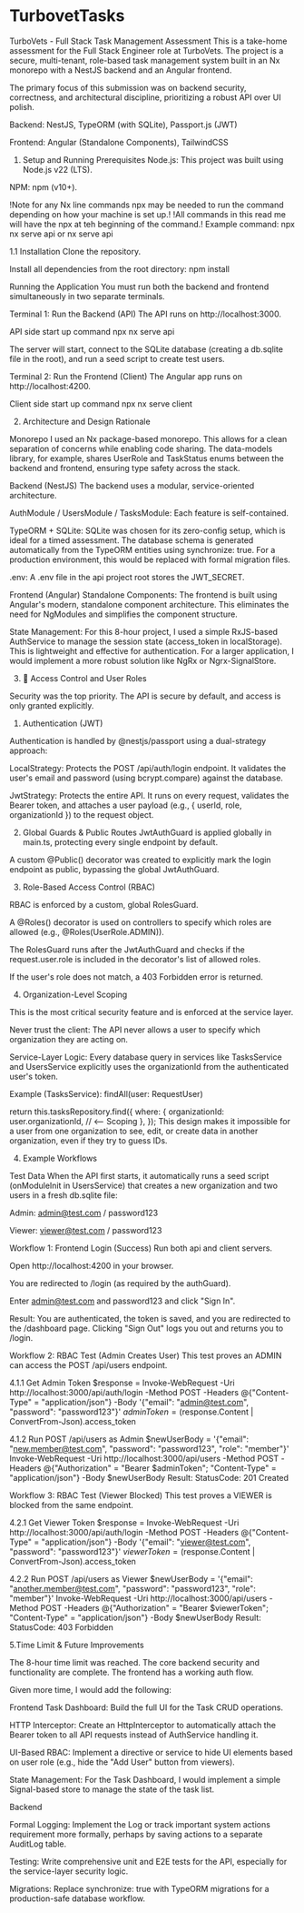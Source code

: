 # TurbovetTasks

TurboVets - Full Stack Task Management Assessment
This is a take-home assessment for the Full Stack Engineer role at TurboVets. The project is a secure, multi-tenant, role-based task management system built in an Nx monorepo with a NestJS backend and an Angular frontend.

The primary focus of this submission was on backend security, correctness, and architectural discipline, prioritizing a robust API over UI polish.

Backend: NestJS, TypeORM (with SQLite), Passport.js (JWT)

Frontend: Angular (Standalone Components), TailwindCSS

1. Setup and Running
Prerequisites
Node.js: This project was built using Node.js v22 (LTS).

NPM: npm (v10+).

!Note for any Nx line commands npx may be needed to run the command depending on how your machine is set up.!
!All commands in this read me will have the npx at teh beginning of the command.!
Example command: npx nx serve api or nx serve api

1.1 Installation
Clone the repository.

Install all dependencies from the root directory:
npm install

Running the Application
You must run both the backend and frontend simultaneously in two separate terminals.

Terminal 1: Run the Backend (API)
The API runs on http://localhost:3000.

API side start up command
npx nx serve api

The server will start, connect to the SQLite database (creating a db.sqlite file in the root), and run a seed script to create test users.

Terminal 2: Run the Frontend (Client)
The Angular app runs on http://localhost:4200.

Client side start up command
npx nx serve client


2. Architecture and Design Rationale 

Monorepo
I used an Nx package-based monorepo. This allows for a clean separation of concerns while enabling code sharing. The data-models library, for example, shares UserRole and TaskStatus enums between the backend and frontend, ensuring type safety across the stack.

Backend (NestJS)
The backend uses a modular, service-oriented architecture.

AuthModule / UsersModule / TasksModule: Each feature is self-contained.

TypeORM + SQLite: SQLite was chosen for its zero-config setup, which is ideal for a timed assessment. The database schema is generated automatically from the TypeORM entities using synchronize: true. For a production environment, this would be replaced with formal migration files.

.env: A .env file in the api project root stores the JWT_SECRET.

Frontend (Angular)
Standalone Components: The frontend is built using Angular's modern, standalone component architecture. This eliminates the need for NgModules and simplifies the component structure.

State Management: For this 8-hour project, I used a simple RxJS-based AuthService to manage the session state (access_token in localStorage). This is lightweight and effective for authentication. For a larger application, I would implement a more robust solution like NgRx or Ngrx-SignalStore.

3. 🔐 Access Control and User Roles 

Security was the top priority. The API is secure by default, and access is only granted explicitly.

1. Authentication (JWT) 

Authentication is handled by @nestjs/passport using a dual-strategy approach:

LocalStrategy: Protects the POST /api/auth/login endpoint. It validates the user's email and password (using bcrypt.compare) against the database.

JwtStrategy: Protects the entire API. It runs on every request, validates the Bearer token, and attaches a user payload (e.g., { userId, role, organizationId }) to the request object.

2. Global Guards & Public Routes
JwtAuthGuard is applied globally in main.ts, protecting every single endpoint by default.

A custom @Public() decorator was created to explicitly mark the login endpoint as public, bypassing the global JwtAuthGuard.

3. Role-Based Access Control (RBAC) 

RBAC is enforced by a custom, global RolesGuard.

A @Roles() decorator is used on controllers to specify which roles are allowed (e.g., @Roles(UserRole.ADMIN)).

The RolesGuard runs after the JwtAuthGuard and checks if the request.user.role is included in the decorator's list of allowed roles.

If the user's role does not match, a 403 Forbidden error is returned.

4. Organization-Level Scoping 

This is the most critical security feature and is enforced at the service layer.

Never trust the client: The API never allows a user to specify which organization they are acting on.

Service-Layer Logic: Every database query in services like TasksService and UsersService explicitly uses the organizationId from the authenticated user's token.

Example (TasksService): findAll(user: RequestUser)

return this.tasksRepository.find({
  where: {
    organizationId: user.organizationId, // <-- Scoping
  },
});
This design makes it impossible for a user from one organization to see, edit, or create data in another organization, even if they try to guess IDs.

4. Example Workflows 

Test Data
When the API first starts, it automatically runs a seed script (onModuleInit in UsersService) that creates a new organization and two users in a fresh db.sqlite file:

Admin: admin@test.com / password123

Viewer: viewer@test.com / password123

Workflow 1: Frontend Login (Success)
Run both api and client servers.

Open http://localhost:4200 in your browser.

You are redirected to /login (as required by the authGuard).

Enter admin@test.com and password123 and click "Sign In".

Result: You are authenticated, the token is saved, and you are redirected to the /dashboard page. Clicking "Sign Out" logs you out and returns you to /login.

Workflow 2: RBAC Test (Admin Creates User)
This test proves an ADMIN can access the POST /api/users endpoint.

4.1.1 Get Admin Token
$response = Invoke-WebRequest -Uri http://localhost:3000/api/auth/login -Method POST -Headers @{"Content-Type" = "application/json"} -Body '{"email": "admin@test.com", "password": "password123"}'
$adminToken = ($response.Content | ConvertFrom-Json).access_token

4.1.2 Run POST /api/users as Admin
$newUserBody = '{"email": "new.member@test.com", "password": "password123", "role": "member"}'
Invoke-WebRequest -Uri http://localhost:3000/api/users -Method POST -Headers @{"Authorization" = "Bearer $adminToken"; "Content-Type" = "application/json"} -Body $newUserBody
Result: StatusCode: 201 Created

Workflow 3: RBAC Test (Viewer Blocked)
This test proves a VIEWER is blocked from the same endpoint.

4.2.1 Get Viewer Token
$response = Invoke-WebRequest -Uri http://localhost:3000/api/auth/login -Method POST -Headers @{"Content-Type" = "application/json"} -Body '{"email": "viewer@test.com", "password": "password123"}'
$viewerToken = ($response.Content | ConvertFrom-Json).access_token

4.2.2 Run POST /api/users as Viewer
$newUserBody = '{"email": "another.member@test.com", "password": "password123", "role": "member"}'
Invoke-WebRequest -Uri http://localhost:3000/api/users -Method POST -Headers @{"Authorization" = "Bearer $viewerToken"; "Content-Type" = "application/json"} -Body $newUserBody
Result: StatusCode: 403 Forbidden

5.Time Limit & Future Improvements 

The 8-hour time limit was reached. The core backend security and functionality are complete. The frontend has a working auth flow.

Given more time, I would add the following:

Frontend
Task Dashboard: Build the full UI for the Task CRUD operations.

HTTP Interceptor: Create an HttpInterceptor to automatically attach the Bearer token to all API requests instead of AuthService handling it.

UI-Based RBAC: Implement a directive or service to hide UI elements based on user role (e.g., hide the "Add User" button from viewers).

State Management: For the Task Dashboard, I would implement a simple Signal-based store to manage the state of the task list.

Backend

Formal Logging: Implement the Log or track important system actions requirement  more formally, perhaps by saving actions to a separate AuditLog table.

Testing: Write comprehensive unit and E2E tests for the API, especially for the service-layer security logic.

Migrations: Replace synchronize: true with TypeORM migrations for a production-safe database workflow.
